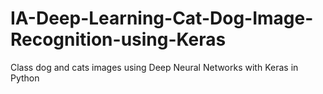 # IA-Deep-Learning-Cat-Dog-Image-Recognition-using-Keras
Class dog and cats images using Deep Neural Networks with Keras in Python

